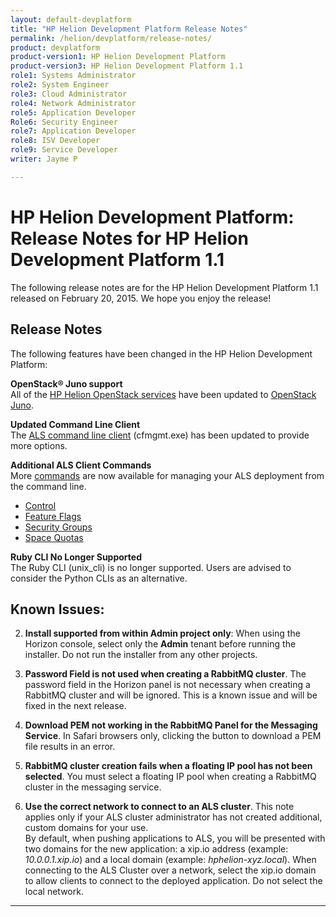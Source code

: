 ```yaml
---
layout: default-devplatform
title: "HP Helion Development Platform Release Notes"
permalink: /helion/devplatform/release-notes/
product: devplatform
product-version1: HP Helion Development Platform
product-version3: HP Helion Development Platform 1.1
role1: Systems Administrator 
role2: System Engineer
role3: Cloud Administrator
role4: Network Administrator
role5: Application Developer
Role6: Security Engineer
role7: Application Developer 
role8: ISV Developer
role9: Service Developer
writer: Jayme P

---
```

<!--UNDER REVISION-->

# HP Helion Development Platform: Release Notes for HP Helion Development Platform 1.1


The following release notes are for the HP Helion Development Platform 1.1 released on February 20, 2015. We hope you enjoy the release!

## Release Notes

The following features have been changed in the HP Helion Development Platform:

**OpenStack&reg; Juno support** <br />All of the [HP Helion OpenStack services](/helion/openstack/services/overview/#OpenStack) have been updated to [OpenStack Juno](http://www.openstack.org/software/juno/).

**Updated Command Line Client** <br />
The [ALS command line client](/als/v1/client/reference) (cfmgmt.exe) has been updated to provide more options.

**Additional ALS Client Commands**<br />
More [commands](/als/v1/user/reference/client-ref/) are now available for managing your ALS deployment from the command line.

- [Control](/als/v1/user/reference/client-ref/control)
- [Feature Flags](/als/v1/user/reference/client-ref/flags)
- [Security Groups](/als/v1/user/reference/client-ref/securitygroups)
- [Space Quotas](/als/v1/user/reference/client-ref/spacequotas) 

**Ruby CLI No Longer Supported** <br />The Ruby CLI (unix_cli) is no longer supported. Users are advised to consider the Python CLIs as an alternative.

## Known Issues:

2. **Install supported from within Admin project only**: When using the Horizon console, select only the **Admin** tenant before running the installer. Do not run the installer from any other projects.

3. **Password Field is not used when creating a RabbitMQ cluster**. The password field in the Horizon panel is not necessary when creating a RabbitMQ cluster and will be ignored. This is a known issue and will be fixed in the next release.

3. **Download PEM not working in the RabbitMQ Panel for the Messaging Service**. In Safari browsers only, clicking the button to download a PEM file results in an error. 

4. **RabbitMQ cluster creation fails when a floating IP pool has not been selected**. You must select a floating IP pool when creating a RabbitMQ cluster in the messaging service.

5. **Use the correct network to connect to an ALS cluster**. This note applies only if your ALS cluster administrator has not created additional, custom domains for your use. <br />By default, when pushing applications to ALS, you will be presented with two domains for the new application: a xip.io address (example: *10.0.0.1.xip.io*) and a local domain (example: *hphelion-xyz.local*). When connecting to the ALS Cluster over a network, select the xip.io domain to allow clients to connect to the deployed application. Do not select the local network. 

----
